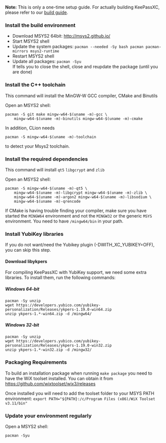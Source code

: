**Note:** This is only a one-time setup guide. For actually building KeePassXC, please refer to our [build guide](Building-KeePassXC).

### Install the build environment

* Download MSYS2 64bit: http://msys2.github.io/
* Start MSYS2 shell
* Update the system packages: `pacman --needed -Sy bash pacman pacman-mirrors msys2-runtime`
* Restart MSYS2 shell
* Update all packages: `pacman -Syu` <br/>If tells you to close the shell, close and reupdate the package (until you are done)

### Install the C++ toolchain

This command will install the MinGW-W GCC compiler, CMake and Binutils

Open an MSYS2 shell:

```
pacman -S git make mingw-w64-$(uname -m)-gcc \
    mingw-w64-$(uname -m)-binutils mingw-w64-$(uname -m)-cmake
```

In addition, CLion needs

```
pacman -S mingw-w64-$(uname -m)-toolchain
```

to detect your Msys2 toolchain.

### Install the required dependencies

This command will install `qt5` `libgcrypt` and `zlib`

Open an MSYS2 shell:

```
pacman -S mingw-w64-$(uname -m)-qt5 \
    mingw-w64-$(uname -m)-libgcrypt mingw-w64-$(uname -m)-zlib \
    mingw-w64-$(uname -m)-argon2 mingw-w64-$(uname -m)-libsodium \
    mingw-w64-$(uname -m)-qrencode
```

If CMake is having trouble finding your compiler, make sure you have started the `MINGW64` environment and not the `MINGW32` or the generic `MSYS` environment. You need to have `/mingw64/bin` in your path.

### Install YubiKey libraries
If you do not want/need the Yubikey plugin (-DWITH_XC_YUBIKEY=OFF), you can skip this step.

#### Download libykpers

For compiling KeePassXC with YubiKey support, we need some extra libraries. To install them, run the following commands:

##### Windows 64-bit
```
pacman -Sy unzip
wget https://developers.yubico.com/yubikey-personalization/Releases/ykpers-1.19.0-win64.zip
unzip ykpers-1.*-win64.zip -d /mingw64/
```

##### Windows 32-bit
```
pacman -Sy unzip
wget https://developers.yubico.com/yubikey-personalization/Releases/ykpers-1.19.0-win32.zip
unzip ykpers-1.*-win32.zip -d /mingw32/
```

### Packaging Requirements
To build an installation package when running ```make package``` you need to have the WiX toolset installed. You can obtain it from https://github.com/wixtoolset/wix3/releases

Once installed you will need to add the toolset folder to your MSYS PATH environment: ```export PATH="${PATH}:/c/Program Files (x86)/WiX Toolset v3.11/bin"```

### Update your environment regularly

Open a MSYS2 shell:

```
pacman -Syu
```
